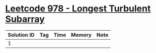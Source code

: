 # [Leetcode 978 - Longest Turbulent Subarray](https://leetcode.com/problems/longest-turbulent-subarray/)

| Solution ID | Tag | Time | Memory | Note |
| ----------- | --- | ---- | ------ | ---- |
| 1 |